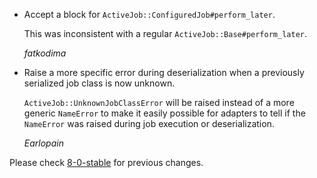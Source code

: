 *   Accept a block for `ActiveJob::ConfiguredJob#perform_later`.

    This was inconsistent with a regular `ActiveJob::Base#perform_later`.

    *fatkodima*

*   Raise a more specific error during deserialization when a previously serialized job class is now unknown.

    `ActiveJob::UnknownJobClassError` will be raised instead of a more generic
    `NameError` to make it easily possible for adapters to tell if the `NameError`
    was raised during job execution or deserialization.

    *Earlopain*

Please check [8-0-stable](https://github.com/rails/rails/blob/8-0-stable/activejob/CHANGELOG.md) for previous changes.
